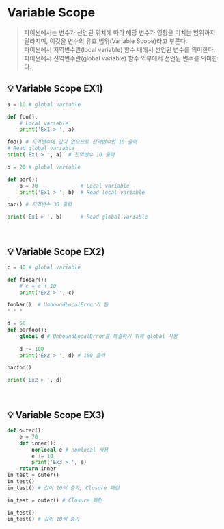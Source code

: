 # Variable Scope
> 파이썬에서는 변수가 선언된 위치에 따라 해당 변수가 영향을 미치는 범위까지 달라지며, 이것을 변수의 유효 범위(Variable Scope)라고 부른다. <br>
> 파이썬에서 지역변수란(local variable) 함수 내에서 선언된 변수를 의미한다. <br>
> 파이썬에서 전역변수란(global variable) 함수 외부에서 선언된 변수를 의미한다. 


## 💡 Variable Scope EX1)
```python
a = 10 # global variable

def foo():
    # Local variable
    print('Ex1 > ', a) 

foo() # 지역변수에 값이 없으므로 전역변수인 10 출력 
# Read global variable
print('Ex1 > ', a)  # 전역변수 10 출력 

b = 20 # global variable

def bar():
    b = 30              # Local variable
    print('Ex1 > ', b)  # Read local variable

bar() # 지역변수 30 출력 

print('Ex1 > ', b)      # Read global variable
```

<br>

## 💡 Variable Scope EX2)
```python
c = 40 # global variable 

def foobar():
    # c = c + 10                   
    print('Ex2 > ', c)          

foobar()  # UnboundLocalError가 뜸
* * *

d = 50
def barfoo():
    global d # UnboundLocalError를 해결하기 위해 global 사용  
                 
    d += 100      
    print('Ex2 > ', d) # 150 출력

barfoo()    

print('Ex2 > ', d)
```

<br>

## 💡 Variable Scope EX3)
```python
def outer():
    e = 70
    def inner():
        nonlocal e # nonlocal 사용 
        e += 10 
        print('Ex3 > ', e)
    return inner
in_test = outer() 
in_test()          
in_test() # 값이 10씩 증가, Closure 패턴

in_test = outer() # Closure 패턴 

in_test()          
in_test() # 값이 10씩 증가    

